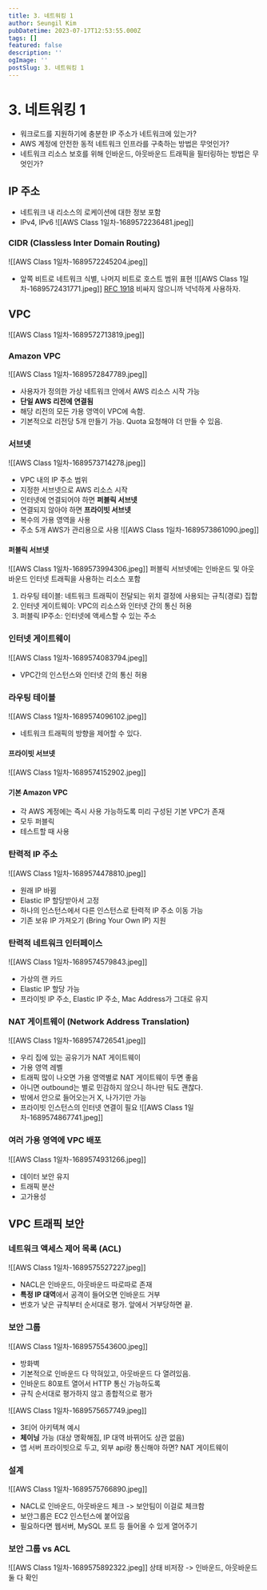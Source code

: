 ```yaml
---
title: 3. 네트워킹 1
author: Seungil Kim
pubDatetime: 2023-07-17T12:53:55.000Z
tags: []
featured: false
description: ''
ogImage: ''
postSlug: 3. 네트워킹 1
---
```

# 3. 네트워킹 1

- 워크로드를 지원하기에 충분한 IP 주소가 네트워크에 있는가?
- AWS 계정에 안전한 동적 네트워크 인프라를 구축하는 방법은 무엇인가?
- 네트워크 리소스 보호를 위해 인바운드, 아웃바운드 트래픽을 필터링하는 방법은 무엇인가?

## IP 주소
- 네트워크 내 리소스의 로케이션에 대한 정보 포함
- IPv4, IPv6
![[AWS Class 1일차-1689572236481.jpeg]]

### CIDR (Classless Inter Domain Routing)
![[AWS Class 1일차-1689572245204.jpeg]]
- 앞쪽 비트로 네트워크 식별, 나머지 비트로 호스트 범위 표현
![[AWS Class 1일차-1689572431771.jpeg]]
[RFC 1918](https://datatracker.ietf.org/doc/html/rfc1918)
비싸지 않으니까 넉넉하게 사용하자.

## VPC
![[AWS Class 1일차-1689572713819.jpeg]]

### Amazon VPC
![[AWS Class 1일차-1689572847789.jpeg]]
- 사용자가 정의한 가상 네트워크 안에서 AWS 리소스 시작 가능
- **단일 AWS 리전에 연결됨**
- 해당 리전의 모든 가용 영역이 VPC에 속함.
- 기본적으로 리전당 5개 만들기 가능. Quota 요청해야 더 만들 수 있음.

### 서브넷
![[AWS Class 1일차-1689573714278.jpeg]]
- VPC 내의 IP 주소 범위
- 지정한 서브넷으로 AWS 리소스 시작
- 인터넷에 연결되어야 하면 **퍼블릭 서브넷**
- 연결되지 않아야 하면 **프라이빗 서브넷**
- 복수의 가용 영역을 사용
- 주소 5개 AWS가 관리용으로 사용
![[AWS Class 1일차-1689573861090.jpeg]]

#### 퍼블릭 서브넷
![[AWS Class 1일차-1689573994306.jpeg]]
퍼블릭 서브넷에는 인바운드 및 아웃바운드 인터넷 트래픽을 사용하는 리소스 포함
1. 라우팅 테이블: 네트워크 트래픽이 전달되는 위치 결정에 사용되는 규칙(경로) 집합
2. 인터넷 게이트웨이: VPC의 리소스와 인터넷 간의 통신 허용
3. 퍼블릭 IP주소: 인터넷에 액세스할 수 있는 주소

### 인터넷 게이트웨이
![[AWS Class 1일차-1689574083794.jpeg]]
- VPC간의 인스턴스와 인터넷 간의 통신 허용

### 라우팅 테이블
![[AWS Class 1일차-1689574096102.jpeg]]
- 네트워크 트래픽의 방향을 제어할 수 있다.

#### 프라이빗 서브넷
![[AWS Class 1일차-1689574152902.jpeg]]

#### 기본 Amazon VPC
- 각 AWS 계정에는 즉시 사용 가능하도록 미리 구성된 기본 VPC가 존재
- 모두 퍼블릭 
- 테스트할 때 사용

### 탄력적 IP 주소
![[AWS Class 1일차-1689574478810.jpeg]]
- 원래 IP 바뀜
- Elastic IP 할당받아서 고정
- 하나의 인스턴스에서 다른 인스턴스로 탄력적 IP 주소 이동 가능
- 기존 보유 IP 가져오기 (Bring Your Own IP) 지원

### 탄력적 네트워크 인터페이스
![[AWS Class 1일차-1689574579843.jpeg]]
- 가상의 랜 카드
- Elastic IP 할당 가능
- 프라이빗 IP 주소, Elastic IP 주소, Mac Address가 그대로 유지

### NAT 게이트웨이 (Network Address Translation)
![[AWS Class 1일차-1689574726541.jpeg]]
- 우리 집에 있는 공유기가 NAT 게이트웨이
- 가용 영역 레벨
- 트래픽 많이 나오면 가용 영역별로 NAT 게이트웨이 두면 좋음
- 아니면 outbound는 별로 민감하지 않으니 하나만 둬도 괜찮다.
- 밖에서 안으로 들어오는거 X, 나가기만 가능
- 프라이빗 인스턴스의 인터넷 연결이 필요
![[AWS Class 1일차-1689574867741.jpeg]]


### 여러 가용 영역에 VPC 배포
![[AWS Class 1일차-1689574931266.jpeg]]
- 데이터 보안 유지
- 트래픽 분산
- 고가용성

## VPC 트래픽 보안

### 네트워크 액세스 제어 목록 (ACL)
![[AWS Class 1일차-1689575527227.jpeg]]
- NACL은 인바운드, 아웃바운드 따로따로 존재
- **특정 IP 대역**에서 공격이 들어오면 인바운드 거부
- 번호가 낮은 규칙부터 순서대로 평가. 앞에서 거부당하면 끝.

### 보안 그룹
![[AWS Class 1일차-1689575543600.jpeg]]
- 방화벽
- 기본적으로 인바운드 다 막혀있고, 아웃바운드 다 열려있음.
- 인바운드 80포트 열어서 HTTP 통신 가능하도록
- 규칙 순서대로 평가하지 않고 종합적으로 평가

![[AWS Class 1일차-1689575657749.jpeg]]
- 3티어 아키텍쳐 예시
- **체이닝** 가능 (대상 명확해짐, IP 대역 바뀌어도 상관 없음)
- 앱 서버 프라이빗으로 두고, 외부 api랑 통신해야 하면? NAT 게이트웨이

### 설계
![[AWS Class 1일차-1689575766890.jpeg]]

- NACL로 인바운드, 아웃바운드 체크 -> 보안팀이 이걸로 체크함
- 보안그룹은 EC2 인스턴스에 붙어있음
- 필요하다면 웹서버, MySQL 포트 등 들어올 수 있게 열어주기

### 보안 그룹 vs ACL
![[AWS Class 1일차-1689575892322.jpeg]]
상태 비저장 -> 인바운드, 아웃바운드 둘 다 확인

